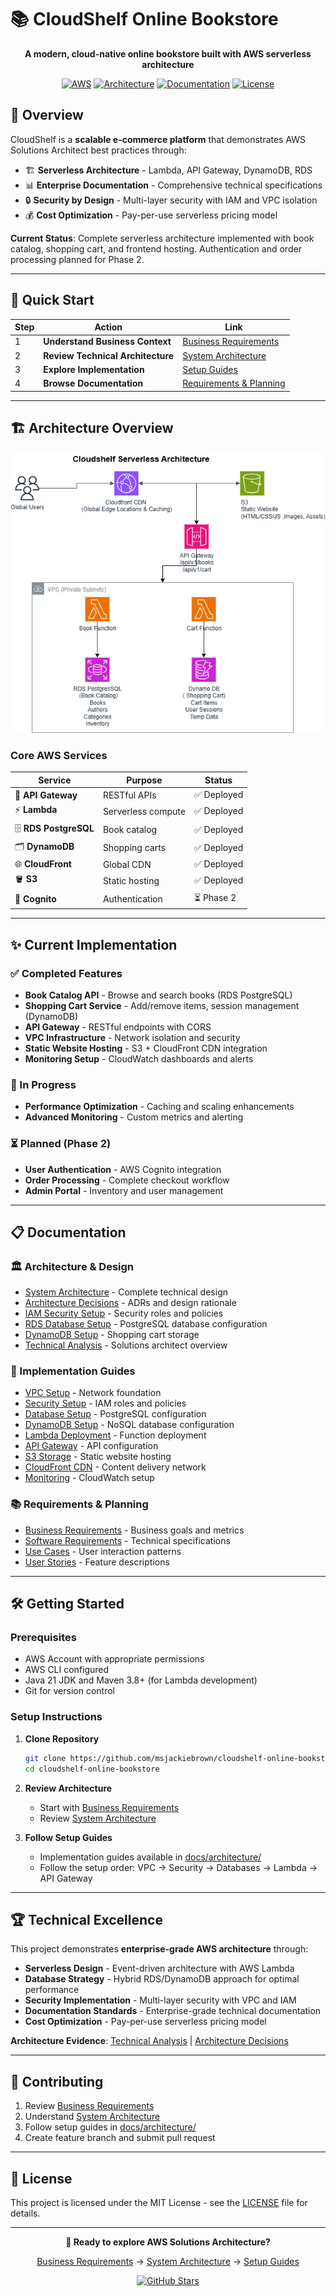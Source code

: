 # 📚 CloudShelf Online Bookstore

<div align="center">

**A modern, cloud-native online bookstore built with AWS serverless architecture**

[![AWS](https://img.shields.io/badge/AWS-Serverless-orange?logo=aws)](https://aws.amazon.com/)
[![Architecture](https://img.shields.io/badge/Architecture-Solutions_Architect-blue)](docs/architecture/)
[![Documentation](https://img.shields.io/badge/Documentation-Complete-green)](docs/)
[![License](https://img.shields.io/badge/License-MIT-yellow)](LICENSE)

</div>

## 🎯 Overview

CloudShelf is a **scalable e-commerce platform** that demonstrates AWS Solutions Architect best practices through:

- 🏗️ **Serverless Architecture** - Lambda, API Gateway, DynamoDB, RDS
- 📊 **Enterprise Documentation** - Comprehensive technical specifications
- 🔒 **Security by Design** - Multi-layer security with IAM and VPC isolation
- 💰 **Cost Optimization** - Pay-per-use serverless pricing model

**Current Status**: Complete serverless architecture implemented with book catalog, shopping cart, and frontend hosting. Authentication and order processing planned for Phase 2.

---

## 🚀 Quick Start

| Step | Action                            | Link                                                                           |
| ---- | --------------------------------- | ------------------------------------------------------------------------------ |
| 1    | **Understand Business Context**   | [Business Requirements](docs/requirements/cloudshelf-business-requirements.md) |
| 2    | **Review Technical Architecture** | [System Architecture](docs/architecture/cloudshelf-system-architecture.md)     |
| 3    | **Explore Implementation**        | [Setup Guides](docs/architecture/)                                             |
| 4    | **Browse Documentation**          | [Requirements & Planning](#-documentation)                                     |

---

## 🏗️ Architecture Overview

<div align="center">

![CloudShelf Architecture Diagram](docs/architecture/cloudshelf-architecture-diagram.png)

</div>

### Core AWS Services

| Service               | Purpose            | Status      |
| --------------------- | ------------------ | ----------- |
| 🚪 **API Gateway**    | RESTful APIs       | ✅ Deployed |
| ⚡ **Lambda**         | Serverless compute | ✅ Deployed |
| 🗄️ **RDS PostgreSQL** | Book catalog       | ✅ Deployed |
| 🗂️ **DynamoDB**       | Shopping carts     | ✅ Deployed |
| 🌐 **CloudFront**     | Global CDN         | ✅ Deployed |
| 🪣 **S3**             | Static hosting     | ✅ Deployed |
| 🔐 **Cognito**        | Authentication     | ⏳ Phase 2  |

---

## ✨ Current Implementation

### ✅ Completed Features

- **Book Catalog API** - Browse and search books (RDS PostgreSQL)
- **Shopping Cart Service** - Add/remove items, session management (DynamoDB)
- **API Gateway** - RESTful endpoints with CORS
- **VPC Infrastructure** - Network isolation and security
- **Static Website Hosting** - S3 + CloudFront CDN integration
- **Monitoring Setup** - CloudWatch dashboards and alerts

### 🔄 In Progress

- **Performance Optimization** - Caching and scaling enhancements
- **Advanced Monitoring** - Custom metrics and alerting

### ⏳ Planned (Phase 2)

- **User Authentication** - AWS Cognito integration
- **Order Processing** - Complete checkout workflow
- **Admin Portal** - Inventory and user management

---

## 📋 Documentation

### 🏛️ Architecture & Design

- [System Architecture](docs/architecture/cloudshelf-system-architecture.md) - Complete technical design
- [Architecture Decisions](docs/architecture/cloudshelf-architecture-decisions.md) - ADRs and design rationale
- [IAM Security Setup](docs/architecture/security/cloudshelf-iam-security-setup.md) - Security roles and policies
- [RDS Database Setup](docs/architecture/rds/cloudshelf-rds-setup.md) - PostgreSQL database configuration
- [DynamoDB Setup](docs/architecture/dynamodb/cloudshelf-dynamodb-setup.md) - Shopping cart storage
- [Technical Analysis](docs/requirements/cloudshelf-technical-analysis.md) - Solutions architect overview

### 🔧 Implementation Guides

- [VPC Setup](docs/architecture/vpc/cloudshelf-vpc-setup.md) - Network foundation
- [Security Setup](docs/architecture/security/cloudshelf-iam-security-setup.md) - IAM roles and policies
- [Database Setup](docs/architecture/rds/cloudshelf-rds-setup.md) - PostgreSQL configuration
- [DynamoDB Setup](docs/architecture/dynamodb/cloudshelf-dynamodb-setup.md) - NoSQL database configuration
- [Lambda Deployment](docs/architecture/lambda/cloudshelf-lambda-setup.md) - Function deployment
- [API Gateway](docs/architecture/apigateway/cloudshelf-apigateway-setup.md) - API configuration
- [S3 Storage](docs/architecture/s3/cloudshelf-s3-setup.md) - Static website hosting
- [CloudFront CDN](docs/architecture/cloudfront/cloudshelf-cloudfront-setup.md) - Content delivery network
- [Monitoring](docs/architecture/monitoring/cloudshelf-cloudwatch-setup.md) - CloudWatch setup

### 📚 Requirements & Planning

- [Business Requirements](docs/requirements/cloudshelf-business-requirements.md) - Business goals and metrics
- [Software Requirements](docs/requirements/cloudshelf-srs.md) - Technical specifications
- [Use Cases](docs/requirements/cloudshelf-use-cases.md) - User interaction patterns
- [User Stories](docs/requirements/cloudshelf-user-stories.md) - Feature descriptions

---

## 🛠️ Getting Started

### Prerequisites

- AWS Account with appropriate permissions
- AWS CLI configured
- Java 21 JDK and Maven 3.8+ (for Lambda development)
- Git for version control

### Setup Instructions

1. **Clone Repository**

   ```bash
   git clone https://github.com/msjackiebrown/cloudshelf-online-bookstore.git
   cd cloudshelf-online-bookstore
   ```

2. **Review Architecture**

   - Start with [Business Requirements](docs/requirements/cloudshelf-business-requirements.md)
   - Review [System Architecture](docs/architecture/cloudshelf-system-architecture.md)

3. **Follow Setup Guides**
   - Implementation guides available in [docs/architecture/](docs/architecture/)
   - Follow the setup order: VPC → Security → Databases → Lambda → API Gateway

---

## 🏆 Technical Excellence

This project demonstrates **enterprise-grade AWS architecture** through:

- **Serverless Design** - Event-driven architecture with AWS Lambda
- **Database Strategy** - Hybrid RDS/DynamoDB approach for optimal performance
- **Security Implementation** - Multi-layer security with VPC and IAM
- **Documentation Standards** - Enterprise-grade technical documentation
- **Cost Optimization** - Pay-per-use serverless pricing model

**Architecture Evidence**: [Technical Analysis](docs/requirements/cloudshelf-technical-analysis.md) | [Architecture Decisions](docs/architecture/cloudshelf-architecture-decisions.md)

---

## 🤝 Contributing

1. Review [Business Requirements](docs/requirements/cloudshelf-business-requirements.md)
2. Understand [System Architecture](docs/architecture/cloudshelf-system-architecture.md)
3. Follow setup guides in [docs/architecture/](docs/architecture/)
4. Create feature branch and submit pull request

---

## 📄 License

This project is licensed under the MIT License - see the [LICENSE](LICENSE) file for details.

---

<div align="center">

**🎯 Ready to explore AWS Solutions Architecture?**

[Business Requirements](docs/requirements/cloudshelf-business-requirements.md) → [System Architecture](docs/architecture/cloudshelf-system-architecture.md) → [Setup Guides](docs/architecture/)

[![GitHub Stars](https://img.shields.io/github/stars/msjackiebrown/cloudshelf-online-bookstore?style=social)](https://github.com/msjackiebrown/cloudshelf-online-bookstore)

</div>
